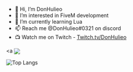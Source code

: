 - 👋 Hi, I’m DonHulieo
- 👀 I’m interested in FiveM development
- 🌱 I’m currently learning Lua
- 📫 Reach me @DonHulieo#0321 on discord
- 📺 Watch me on Twitch - [Twitch.tv/DonHulieo](https://www.twitch.tv/donhulieo)

<a 
  <img align="center" src="https://github-readme-stats.vercel.app/api?username=donhulieo&count_private=true&show_icons=true&theme=great-gatsby" />

![Top Langs](https://github-readme-stats.vercel.app/api/top-langs/?username=donhulieo&layout=compact)
<!---
DonHulieo/DonHulieo is a ✨ special ✨ repository because its `README.md` (this file) appears on your GitHub profile.
You can click the Preview link to take a look at your changes.
--->
